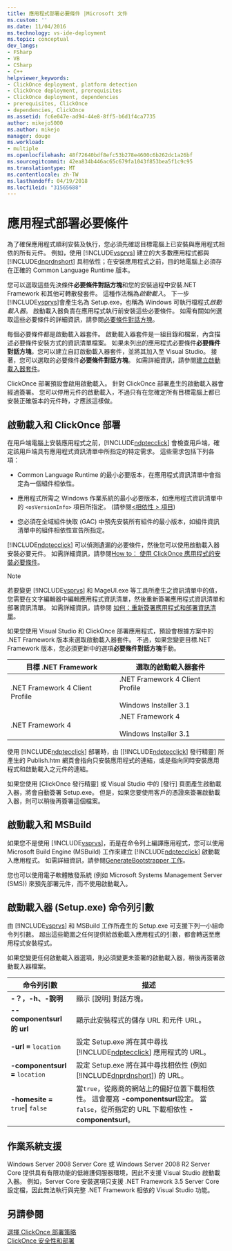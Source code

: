```yaml
---
title: 應用程式部署必要條件 |Microsoft 文件
ms.custom: ''
ms.date: 11/04/2016
ms.technology: vs-ide-deployment
ms.topic: conceptual
dev_langs:
- FSharp
- VB
- CSharp
- C++
helpviewer_keywords:
- ClickOnce deployment, platform detection
- ClickOnce deployment, prerequisites
- ClickOnce deployment, dependencies
- prerequisites, ClickOnce
- dependencies, ClickOnce
ms.assetid: fc6e047e-ad94-44e8-8ff5-b6d1f4ca7735
author: mikejo5000
ms.author: mikejo
manager: douge
ms.workload:
- multiple
ms.openlocfilehash: 48f72640bdf8efc53b278e4600c6b262dc1a26bf
ms.sourcegitcommit: 42ea834b446ac65c679fa1043f853bea5f1c9c95
ms.translationtype: MT
ms.contentlocale: zh-TW
ms.lasthandoff: 04/19/2018
ms.locfileid: "31565688"
---
```

# <a name="application-deployment-prerequisites"></a>應用程式部署必要條件
為了確保應用程式順利安裝及執行，您必須先確認目標電腦上已安裝與應用程式相依的所有元件。 例如，使用 [!INCLUDE[vsprvs](../code-quality/includes/vsprvs_md.md)] 建立的大多數應用程式都與 [!INCLUDE[dnprdnshort](../code-quality/includes/dnprdnshort_md.md)] 具相依性；在安裝應用程式之前，目的地電腦上必須存在正確的 Common Language Runtime 版本。  
  
 您可以選取這些先決條件**必要條件對話方塊**和您的安裝過程中安裝.NET Framework 和其他可轉散發套件。 這種作法稱為*啟動載入*。 下一步[!INCLUDE[vsprvs](../code-quality/includes/vsprvs_md.md)]會產生名為 Setup.exe，也稱為 Windows 可執行檔程式*啟動載入器*。 啟動載入器負責在應用程式執行前安裝這些必要條件。 如需有關如何選取這些必要條件的詳細資訊，請參閱[必要條件對話方塊](../ide/reference/prerequisites-dialog-box.md)。  
  
 每個必要條件都是啟動載入器套件。 啟動載入器套件是一組目錄和檔案，內含描述必要條件安裝方式的資訊清單檔案。 如果未列出的應用程式必要條件**必要條件對話方塊**，您可以建立自訂啟動載入器套件，並將其加入至 Visual Studio。 接著，您可以選取的必要條件**必要條件對話方塊**。 如需詳細資訊，請參閱[建立啟動載入器套件](../deployment/creating-bootstrapper-packages.md)。  
  
 ClickOnce 部署預設會啟用啟動載入。 針對 ClickOnce 部署產生的啟動載入器會經過簽署。 您可以停用元件的啟動載入，不過只有在您確定所有目標電腦上都已安裝正確版本的元件時，才應該這樣做。  
  
## <a name="bootstrapping-and-clickonce-deployment"></a>啟動載入和 ClickOnce 部署  
 在用戶端電腦上安裝應用程式之前，[!INCLUDE[ndptecclick](../deployment/includes/ndptecclick_md.md)] 會檢查用戶端，確定該用戶端具有應用程式資訊清單中所指定的特定需求。 這些需求包括下列各項：  
  
-   Common Language Runtime 的最小必要版本，在應用程式資訊清單中會指定為一個組件相依性。  
  
-   應用程式所需之 Windows 作業系統的最小必要版本，如應用程式資訊清單中的 `<osVersionInfo>` 項目所指定。 (請參閱[\<相依性 > 項目](../deployment/dependency-element-clickonce-application.md))  
  
-   您必須在全域組件快取 (GAC) 中預先安裝所有組件的最小版本，如組件資訊清單中的組件相依性宣告所指定。  
  
 [!INCLUDE[ndptecclick](../deployment/includes/ndptecclick_md.md)] 可以偵測遺漏的必要條件，然後您可以使用啟動載入器安裝必要元件。 如需詳細資訊，請參閱[How to： 使用 ClickOnce 應用程式的安裝必要條件](../deployment/how-to-install-prerequisites-with-a-clickonce-application.md)。  
  
> [!NOTE]
>  若要變更 [!INCLUDE[vsprvs](../code-quality/includes/vsprvs_md.md)] 和 MageUI.exe 等工具所產生之資訊清單中的值，您需要在文字編輯器中編輯應用程式資訊清單，然後重新簽署應用程式資訊清單和部署資訊清單。 如需詳細資訊，請參閱 [如何：重新簽署應用程式和部署資訊清單](../deployment/how-to-re-sign-application-and-deployment-manifests.md)。  
  
 如果您使用 Visual Studio 和 ClickOnce 部署應用程式，預設會根據方案中的 .NET Framework 版本來選取啟動載入器套件。 不過，如果您變更目標.NET Framework 版本，您必須更新中的選項**必要條件對話方塊**手動。  
  
|目標 .NET Framework|選取的啟動載入器套件|  
|---------------------------|------------------------------------|  
|.NET Framework 4 Client Profile|.NET Framework 4 Client Profile<br /><br /> Windows Installer 3.1|  
|.NET Framework 4|.NET Framework 4<br /><br /> Windows Installer 3.1|  
  
 使用 [!INCLUDE[ndptecclick](../deployment/includes/ndptecclick_md.md)] 部署時，由 [[!INCLUDE[ndptecclick](../deployment/includes/ndptecclick_md.md)] 發行精靈] 所產生的 Publish.htm 網頁會指向只安裝應用程式的連結，或是指向同時安裝應用程式和啟動載入之元件的連結。  
  
 如果您使用 [ClickOnce 發行精靈] 或 Visual Studio 中的 [發行] 頁面產生啟動載入器，將會自動簽署 Setup.exe。 但是，如果您要使用客戶的憑證來簽署啟動載入器，則可以稍後再簽署這個檔案。  
  
## <a name="bootstrapping-and-msbuild"></a>啟動載入和 MSBuild  
 如果您不是使用 [!INCLUDE[vsprvs](../code-quality/includes/vsprvs_md.md)]，而是在命令列上編譯應用程式，您可以使用 Microsoft Build Engine (MSBuild) 工作來建立 [!INCLUDE[ndptecclick](../deployment/includes/ndptecclick_md.md)] 啟動載入應用程式。 如需詳細資訊，請參閱[GenerateBootstrapper 工作](../msbuild/generatebootstrapper-task.md)。  
  
 您也可以使用電子軟體散發系統 (例如 Microsoft Systems Management Server (SMS)) 來預先部署元件，而不使用啟動載入。  
  
## <a name="bootstrapper-setupexe-command-line-arguments"></a>啟動載入器 (Setup.exe) 命令列引數  
 由 [!INCLUDE[vsprvs](../code-quality/includes/vsprvs_md.md)] 和 MSBuild 工作所產生的 Setup.exe 可支援下列一小組命令列引數。 超出這些範圍之任何提供給啟動載入應用程式的引數，都會轉送至應用程式安裝程式。  
  
 如果您變更任何啟動載入器選項，則必須變更未簽署的啟動載入器，稍後再簽署啟動載入器檔案。  
  
|命令列引數|描述|  
|---------------------------|-----------------|  
|**-？，-h、-說明**|顯示 [說明] 對話方塊。|  
|**--componentsurl 的 url**|顯示此安裝程式的儲存 URL 和元件 URL。|  
|**-url =** `location`|設定 Setup.exe 將在其中尋找 [!INCLUDE[ndptecclick](../deployment/includes/ndptecclick_md.md)] 應用程式的 URL。|  
|**-componentsurl =** `location`|設定 Setup.exe 將在其中尋找相依性 (例如 [!INCLUDE[dnprdnshort](../code-quality/includes/dnprdnshort_md.md)]) 的 URL。|  
|**-homesite =** `true`**&#124;** `false`|當`true`，從廠商的網站上的偏好位置下載相依性。 這會覆寫 **-componentsurl**設定。 當`false`，從所指定的 URL 下載相依性 **-componentsurl**。|  
  
## <a name="operating-system-support"></a>作業系統支援  
 Windows Server 2008 Server Core 或 Windows Server 2008 R2 Server Core 提供具有有限功能的低維護伺服器環境，因此不支援 Visual Studio 啟動載入器。 例如，Server Core 安裝選項只支援 .NET Framework 3.5 Server Core 設定檔，因此無法執行與完整 .NET Framework 相依的 Visual Studio 功能。  
  
## <a name="see-also"></a>另請參閱  
 [選擇 ClickOnce 部署策略](../deployment/choosing-a-clickonce-deployment-strategy.md)   
 [ClickOnce 安全性和部署](../deployment/clickonce-security-and-deployment.md)